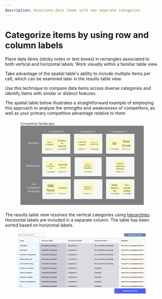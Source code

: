 ```yaml
---
description: Associate data items with two separate categories
---
```


# Categorize items by using row and column labels

Place data items (sticky notes or text boxes) in rectangles associated to both vertical and horizontal labels. Work visually within a familiar table view.&#x20;

Take advantage of the spatial table's ability to include multiple items per cell, which can be examined later in the results table view.&#x20;

Use this technique to compare data items across diverse categories and identify items with similar or distinct features.&#x20;

The spatial table below illustrates a straightforward example of employing this approach to analyze the strengths and weaknesses of competitors, as well as your primary competitive advantage relative to them

<figure><img src="../.gitbook/assets/VisualData_HorLabels_01.png" alt=""><figcaption></figcaption></figure>

The results table view resolves the vertical categories using [hierarchies](categorize-using-hierarchies.md). Horizontal labels are included in a separate column. The table has been sorted based on horizontal labels.&#x20;

<figure><img src="../.gitbook/assets/VisualData_HorLabels_results_01.png" alt=""><figcaption></figcaption></figure>
